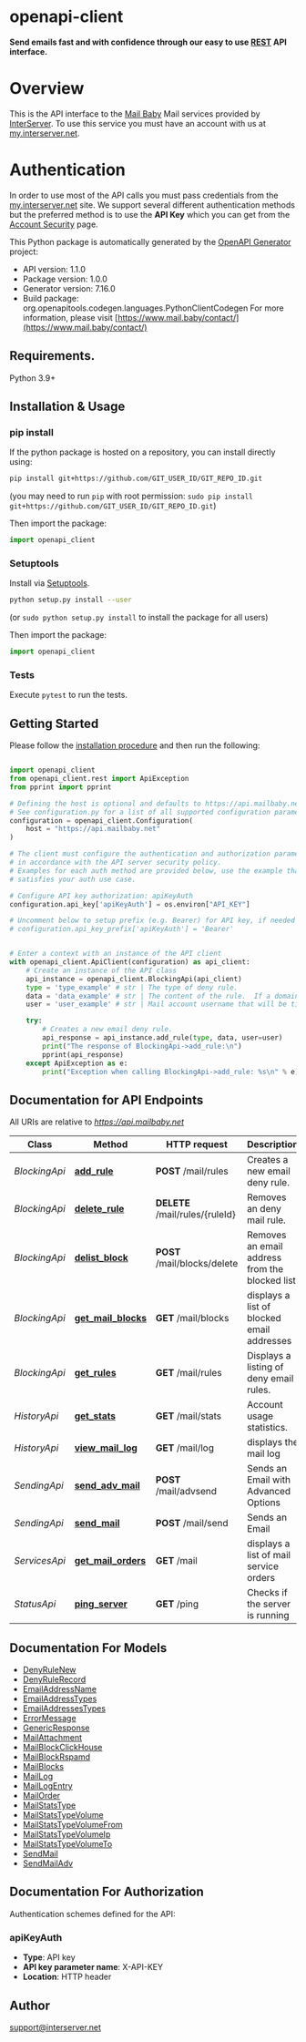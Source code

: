 # openapi-client
**Send emails fast and with confidence through our easy to use [REST](https://en.wikipedia.org/wiki/Representational_state_transfer) API interface.**
# Overview
This is the API interface to the [Mail Baby](https//mail.baby/) Mail services provided by [InterServer](https://www.interserver.net). To use this service you must have an account with us at [my.interserver.net](https://my.interserver.net).
# Authentication
In order to use most of the API calls you must pass credentials from the [my.interserver.net](https://my.interserver.net/) site.
We support several different authentication methods but the preferred method is to use the **API Key** which you can get from the [Account Security](https://my.interserver.net/account_security) page.


This Python package is automatically generated by the [OpenAPI Generator](https://openapi-generator.tech) project:

- API version: 1.1.0
- Package version: 1.0.0
- Generator version: 7.16.0
- Build package: org.openapitools.codegen.languages.PythonClientCodegen
For more information, please visit [https://www.mail.baby/contact/](https://www.mail.baby/contact/)

## Requirements.

Python 3.9+

## Installation & Usage
### pip install

If the python package is hosted on a repository, you can install directly using:

```sh
pip install git+https://github.com/GIT_USER_ID/GIT_REPO_ID.git
```
(you may need to run `pip` with root permission: `sudo pip install git+https://github.com/GIT_USER_ID/GIT_REPO_ID.git`)

Then import the package:
```python
import openapi_client
```

### Setuptools

Install via [Setuptools](http://pypi.python.org/pypi/setuptools).

```sh
python setup.py install --user
```
(or `sudo python setup.py install` to install the package for all users)

Then import the package:
```python
import openapi_client
```

### Tests

Execute `pytest` to run the tests.

## Getting Started

Please follow the [installation procedure](#installation--usage) and then run the following:

```python

import openapi_client
from openapi_client.rest import ApiException
from pprint import pprint

# Defining the host is optional and defaults to https://api.mailbaby.net
# See configuration.py for a list of all supported configuration parameters.
configuration = openapi_client.Configuration(
    host = "https://api.mailbaby.net"
)

# The client must configure the authentication and authorization parameters
# in accordance with the API server security policy.
# Examples for each auth method are provided below, use the example that
# satisfies your auth use case.

# Configure API key authorization: apiKeyAuth
configuration.api_key['apiKeyAuth'] = os.environ["API_KEY"]

# Uncomment below to setup prefix (e.g. Bearer) for API key, if needed
# configuration.api_key_prefix['apiKeyAuth'] = 'Bearer'


# Enter a context with an instance of the API client
with openapi_client.ApiClient(configuration) as api_client:
    # Create an instance of the API class
    api_instance = openapi_client.BlockingApi(api_client)
    type = 'type_example' # str | The type of deny rule.
    data = 'data_example' # str | The content of the rule.  If a domain type rule then an example would be google.com. For a begins with type an example would be msgid-.  For the email typer an example would be user@server.com.
    user = 'user_example' # str | Mail account username that will be tied to this rule.  If not specified the first active mail order will be used. (optional)

    try:
        # Creates a new email deny rule.
        api_response = api_instance.add_rule(type, data, user=user)
        print("The response of BlockingApi->add_rule:\n")
        pprint(api_response)
    except ApiException as e:
        print("Exception when calling BlockingApi->add_rule: %s\n" % e)

```

## Documentation for API Endpoints

All URIs are relative to *https://api.mailbaby.net*

Class | Method | HTTP request | Description
------------ | ------------- | ------------- | -------------
*BlockingApi* | [**add_rule**](docs/BlockingApi.md#add_rule) | **POST** /mail/rules | Creates a new email deny rule.
*BlockingApi* | [**delete_rule**](docs/BlockingApi.md#delete_rule) | **DELETE** /mail/rules/{ruleId} | Removes an deny mail rule.
*BlockingApi* | [**delist_block**](docs/BlockingApi.md#delist_block) | **POST** /mail/blocks/delete | Removes an email address from the blocked list
*BlockingApi* | [**get_mail_blocks**](docs/BlockingApi.md#get_mail_blocks) | **GET** /mail/blocks | displays a list of blocked email addresses
*BlockingApi* | [**get_rules**](docs/BlockingApi.md#get_rules) | **GET** /mail/rules | Displays a listing of deny email rules.
*HistoryApi* | [**get_stats**](docs/HistoryApi.md#get_stats) | **GET** /mail/stats | Account usage statistics.
*HistoryApi* | [**view_mail_log**](docs/HistoryApi.md#view_mail_log) | **GET** /mail/log | displays the mail log
*SendingApi* | [**send_adv_mail**](docs/SendingApi.md#send_adv_mail) | **POST** /mail/advsend | Sends an Email with Advanced Options
*SendingApi* | [**send_mail**](docs/SendingApi.md#send_mail) | **POST** /mail/send | Sends an Email
*ServicesApi* | [**get_mail_orders**](docs/ServicesApi.md#get_mail_orders) | **GET** /mail | displays a list of mail service orders
*StatusApi* | [**ping_server**](docs/StatusApi.md#ping_server) | **GET** /ping | Checks if the server is running


## Documentation For Models

 - [DenyRuleNew](docs/DenyRuleNew.md)
 - [DenyRuleRecord](docs/DenyRuleRecord.md)
 - [EmailAddressName](docs/EmailAddressName.md)
 - [EmailAddressTypes](docs/EmailAddressTypes.md)
 - [EmailAddressesTypes](docs/EmailAddressesTypes.md)
 - [ErrorMessage](docs/ErrorMessage.md)
 - [GenericResponse](docs/GenericResponse.md)
 - [MailAttachment](docs/MailAttachment.md)
 - [MailBlockClickHouse](docs/MailBlockClickHouse.md)
 - [MailBlockRspamd](docs/MailBlockRspamd.md)
 - [MailBlocks](docs/MailBlocks.md)
 - [MailLog](docs/MailLog.md)
 - [MailLogEntry](docs/MailLogEntry.md)
 - [MailOrder](docs/MailOrder.md)
 - [MailStatsType](docs/MailStatsType.md)
 - [MailStatsTypeVolume](docs/MailStatsTypeVolume.md)
 - [MailStatsTypeVolumeFrom](docs/MailStatsTypeVolumeFrom.md)
 - [MailStatsTypeVolumeIp](docs/MailStatsTypeVolumeIp.md)
 - [MailStatsTypeVolumeTo](docs/MailStatsTypeVolumeTo.md)
 - [SendMail](docs/SendMail.md)
 - [SendMailAdv](docs/SendMailAdv.md)


<a id="documentation-for-authorization"></a>
## Documentation For Authorization


Authentication schemes defined for the API:
<a id="apiKeyAuth"></a>
### apiKeyAuth

- **Type**: API key
- **API key parameter name**: X-API-KEY
- **Location**: HTTP header


## Author

support@interserver.net


